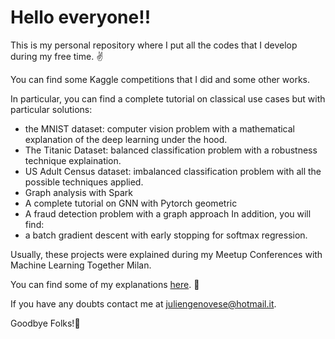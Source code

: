 # Hello everyone!!

This is my personal repository where I put all the codes that I develop during my free time. :v:

You can find some Kaggle competitions that I did and some other works. 

In particular, you can find a complete tutorial on classical use cases but with particular solutions:
- the MNIST dataset: computer vision problem with a mathematical explanation of the deep learning under the hood.
- The Titanic Dataset: balanced classification problem with a robustness technique explaination.
- US Adult Census dataset: imbalanced classification problem with all the possible techniques applied.
- Graph analysis with Spark
- A complete tutorial on GNN with Pytorch geometric
- A fraud detection problem with a graph approach
In addition, you will find:
-  a batch gradient descent with early stopping for softmax regression.

Usually, these projects were explained during my Meetup Conferences with Machine Learning Together Milan.

You can find some of my explanations [here](https://www.youtube.com/playlist?list=PLjb-lLu1LyjT9QKEqy-lMquMhceEtAY0t).  :muscle:

If you have any doubts contact me at <juliengenovese@hotmail.it>.

Goodbye Folks!:clap:
